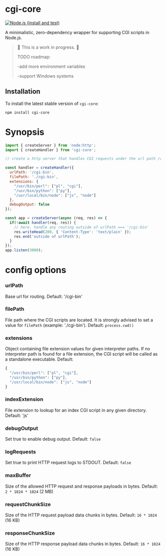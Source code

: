 # cgi-core

[![Node.js (install and test)](https://github.com/lfortin/node-cgi-core/actions/workflows/node.js.yml/badge.svg?event=push)](https://github.com/lfortin/node-cgi-core/actions/workflows/node.js.yml)

A minimalistic, zero-dependency wrapper for supporting CGI scripts in Node.js.

> :construction: This is a work in progress. :construction:
>
> TODO roadmap:
>
> -add more environment variables
>
> -support Windows systems


## Installation

To install the latest stable version of `cgi-core`:

    npm install cgi-core


# Synopsis

```javascript
import { createServer } from 'node:http';
import { createHandler } from 'cgi-core';

// create a http server that handles CGI requests under the url path /cgi-bin

const handler = createHandler({
  urlPath: '/cgi-bin',
  filePath: './cgi-bin',
  extensions: {
    "/usr/bin/perl": ["pl", "cgi"],
    "/usr/bin/python": ["py"],
    "/usr/local/bin/node": ["js", "node"]
  },
  debugOutput: false
});

const app = createServer(async (req, res) => {
  if(!await handler(req, res)) {
    // here, handle any routing outside of urlPath === '/cgi-bin'
    res.writeHead(200, { 'Content-Type': 'text/plain' });
    res.end('outside of urlPath');
  }
});
app.listen(3000);

```


# config options

###  urlPath

Base url for routing. Default: '/cgi-bin'

###  filePath

File path where the CGI scripts are located. It is strongly advised to set a value for `filePath` (example: './cgi-bin'). Default: `process.cwd()`

###  extensions

Object containing file extension values for given interpreter paths. If no interpreter path is found for a file extension, the CGI script will be called as a standalone executable.
Default:
```javascript
{
  "/usr/bin/perl": ["pl", "cgi"],
  "/usr/bin/python": ["py"],
  "/usr/local/bin/node": ["js", "node"]
}
```

###  indexExtension

File extension to lookup for an index CGI script in any given directory. Default: 'js'

###  debugOutput

Set true to enable debug output. Default: `false`

###  logRequests

Set true to print HTTP request logs to STDOUT. Default: `false`

###  maxBuffer

Size of the allowed HTTP request and response payloads in bytes. Default: `2 * 1024 * 1024` (2 MB)

###  requestChunkSize

Size of the HTTP request payload data chunks in bytes. Default: `16 * 1024` (16 KB)

###  responseChunkSize

Size of the HTTP response payload data chunks in bytes. Default: `16 * 1024` (16 KB)
